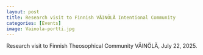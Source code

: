 ```yaml
---
layout: post
title: Research visit to Finnish VÄINÖLÄ Intentional Community 
categories: [Events]
image: Vainola-portti.jpg
---
```

Research visit to Finnish Theosophical Community VÄINÖLÄ, July 22, 2025.
